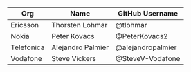 | Org                   | Name                              |GitHub Username        |
|---------------|------------------------| ----------------------|
| Ericsson | Thorsten Lohmar  | @tlohmar |
| Nokia | Peter Kovacs | @PeterKovacs2 |
| Telefonica | Alejandro Palmier | @alejandropalmier |
| Vodafone | Steve Vickers | @SteveV-Vodafone |
